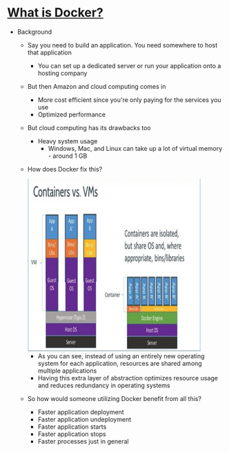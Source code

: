 # [What is Docker?](https://www.quora.com/What-is-Docker-Please-explain-it-in-simple-terms)

- Background
    - Say you need to build an application. You need somewhere to host that application
        - You can set up a dedicated server or run your application onto a hosting company
    - But then Amazon and cloud computing comes in
        - More cost efficient since you're only paying for the services you use
        - Optimized performance
    - But cloud computing has its drawbacks too
        - Heavy system usage
            - Windows, Mac, and Linux can take up a lot of virtual memory - around 1 GB
    - How does Docker fix this?

        <img src="./docker.png" width="400" height="400">

        - As you can see, instead of using an entirely new operating system for each application, resources are shared among multiple applications
        - Having this extra layer of abstraction optimizes resource usage and reduces redundancy in operating systems
    - So how would someone utilizing Docker benefit from all this?
        - Faster application deployment
        - Faster application undeployment
        - Faster application starts
        - Faster application stops
        - Faster processes just in general
